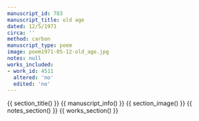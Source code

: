 ```yaml
---
manuscript_id: 783
manuscript_title: old age
dated: 12/5/1971
circa: ''
method: carbon
manuscript_type: poem
image: poem1971-05-12-old_age.jpg
notes: null
works_included:
- work_id: 4511
  altered: 'no'
  edited: 'no'
---
```


{{ section_title() }}
{{ manuscript_info() }}
{{ section_image() }}
{{ notes_section() }}
{{ works_section() }}
